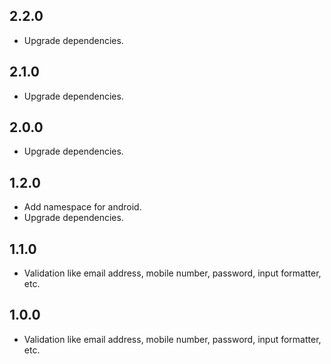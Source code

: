 ## 2.2.0

* Upgrade dependencies.

## 2.1.0

* Upgrade dependencies.

## 2.0.0

* Upgrade dependencies.

## 1.2.0

* Add namespace for android.
* Upgrade dependencies.

## 1.1.0

* Validation like email address, mobile number, password, input formatter, etc.

## 1.0.0

* Validation like email address, mobile number, password, input formatter, etc.
